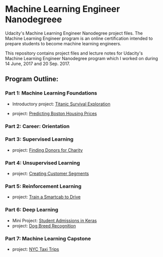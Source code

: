 # Machine Learning Engineer Nanodegreee

Udacity's Machine Learning Engineer Nanodegree project files. The Machine Learning Engineer program is an online certification intended to prepare students to become machine learning engineers.

This repository contains project files and lecture notes for Udacity's Machine Learning Engineer Nanodegree program which I worked on during 14 June, 2017 and 20 Sep. 2017.

## Program Outline:

### Part 1: Machine Learning Foundations
- Introductory project: [Titanic Survival Exploration](https://github.com/wzding/Machine_Learning_Nanodegree/tree/master/Titanic_Survival_Exploration)

- project: [Predicting Boston Housing Prices](https://github.com/wzding/Machine_Learning_Nanodegree/tree/master/Boston_Housing)

### Part 2: Career: Orientation

### Part 3: Supervised Learning
- project: [Finding Donors for Charity](https://github.com/wzding/Machine_Learning_Nanodegree/tree/master/Finding_Donors_for_Charity)

### Part 4: Unsupervised Learning
- project: [Creating Customer Segments](https://github.com/wzding/Machine_Learning_Nanodegree/tree/master/Customer_Segments)

### Part 5: Reinforcement Learning
- project: [Train a Smartcab to Drive](https://github.com/wzding/Machine_Learning_Nanodegree/tree/master/Smart_Cab)

### Part 6: Deep Learning
- Mini Project: [Student Admissions in Keras](https://github.com/wzding/Machine_Learning_Nanodegree/tree/master/Select_Genre_of_Next_Movie)
- project: [Dog Breed Recognition](https://github.com/wzding/Machine_Learning_Nanodegree/tree/master/Dog_Identification_App)

### Part 7: Machine Learning Capstone
- project: [NYC Taxi Trips](https://github.com/wzding/Machine_Learning_Nanodegree/tree/master/NYC_taxi_trip_duration)
